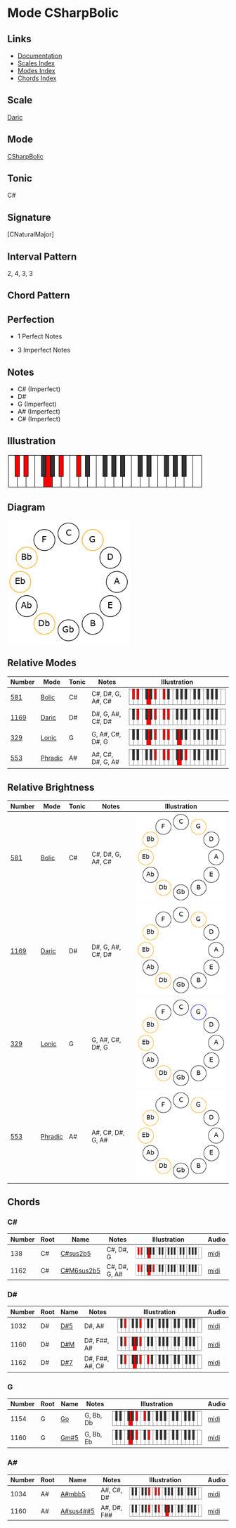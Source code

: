 # Mode CSharpBolic

## Links

- [Documentation](README.md)
- [Scales Index](Scales.md)
- [Modes Index](Modes.md)
- [Chords Index](Chords.md)

## Scale

[Daric](ScaleDaric.md)

## Mode

[CSharpBolic](ModeCSharpBolic.md)

## Tonic

C#

## Signature

[CNaturalMajor]

## Interval Pattern

2, 4, 3, 3

## Chord Pattern



## Perfection

 - 1 Perfect Notes

 - 3 Imperfect Notes

## Notes

- C# (Imperfect)
- D#
- G (Imperfect)
- A# (Imperfect)
- C# (Imperfect)

## Illustration

![CSharpBolic](ModeCSharpBolic.png)

## Diagram

![CSharpBolic](CircleModeCSharpBolic.png)

## Relative Modes

| Number | Mode | Tonic | Notes | Illustration |
|--------|------|-------|-------|--------------|
| [581](https://ianring.com/musictheory/scales/581) | [Bolic](ModeBolic.md) | C# | C#, D#, G, A#, C# | ![CSharpBolic](ModeCSharpBolic.png) |
| [1169](https://ianring.com/musictheory/scales/1169) | [Daric](ModeDaric.md) | D# | D#, G, A#, C#, D# | ![DSharpDaric](ModeDSharpDaric.png) |
| [329](https://ianring.com/musictheory/scales/329) | [Lonic](ModeLonic.md) | G | G, A#, C#, D#, G | ![GNaturalLonic](ModeGNaturalLonic.png) |
| [553](https://ianring.com/musictheory/scales/553) | [Phradic](ModePhradic.md) | A# | A#, C#, D#, G, A# | ![ASharpPhradic](ModeASharpPhradic.png) |
## Relative Brightness

| Number | Mode | Tonic | Notes | Illustration |
|--------|------|-------|-------|--------------|
| [581](https://ianring.com/musictheory/scales/581) | [Bolic](ModeBolic.md) | C# | C#, D#, G, A#, C# | ![CSharpBolic](CircleModeCSharpBolic.png) |
| [1169](https://ianring.com/musictheory/scales/1169) | [Daric](ModeDaric.md) | D# | D#, G, A#, C#, D# | ![DSharpDaric](CircleModeDSharpDaric.png) |
| [329](https://ianring.com/musictheory/scales/329) | [Lonic](ModeLonic.md) | G | G, A#, C#, D#, G | ![GNaturalLonic](CircleModeGNaturalLonic.png) |
| [553](https://ianring.com/musictheory/scales/553) | [Phradic](ModePhradic.md) | A# | A#, C#, D#, G, A# | ![ASharpPhradic](CircleModeASharpPhradic.png) |

## Chords

### C#

| Number | Root | Name | Notes | Illustration | Audio |
|--------|------|------|-------|--------------|-------|
| 138 | C# | [C#sus2b5](ChordCSharpSuspendedSecondFlatFifth.md) | C#, D#, G | ![C#sus2b5](ChordCSharpSuspendedSecondFlatFifthRootPosition.png) | [midi](ChordCSharpSuspendedSecondFlatFifthRootPosition.mid) |
| 1162 | C# | [C#M6sus2b5](ChordCSharpMajorSixthSuspendedSecondFlatFifth.md) | C#, D#, G, A# | ![C#M6sus2b5](ChordCSharpMajorSixthSuspendedSecondFlatFifthRootPosition.png) | [midi](ChordCSharpMajorSixthSuspendedSecondFlatFifthRootPosition.mid) |

### D#

| Number | Root | Name | Notes | Illustration | Audio |
|--------|------|------|-------|--------------|-------|
| 1032 | D# | [D#5](ChordDSharpPowerChord.md) | D#, A# | ![D#5](ChordDSharpPowerChordRootPosition.png) | [midi](ChordDSharpPowerChordRootPosition.mid) |
| 1160 | D# | [D#M](ChordDSharpMajor.md) | D#, F##, A# | ![D#M](ChordDSharpMajorRootPosition.png) | [midi](ChordDSharpMajorRootPosition.mid) |
| 1162 | D# | [D#7](ChordDSharpDominantSeventh.md) | D#, F##, A#, C# | ![D#7](ChordDSharpDominantSeventhRootPosition.png) | [midi](ChordDSharpDominantSeventhRootPosition.mid) |

### G

| Number | Root | Name | Notes | Illustration | Audio |
|--------|------|------|-------|--------------|-------|
| 1154 | G | [Go](ChordGNaturalDiminished.md) | G, Bb, Db | ![Go](ChordGNaturalDiminishedRootPosition.png) | [midi](ChordGNaturalDiminishedRootPosition.mid) |
| 1160 | G | [Gm#5](ChordGNaturalMinorSharpFifth.md) | G, Bb, Eb | ![Gm#5](ChordGNaturalMinorSharpFifthRootPosition.png) | [midi](ChordGNaturalMinorSharpFifthRootPosition.mid) |

### A#

| Number | Root | Name | Notes | Illustration | Audio |
|--------|------|------|-------|--------------|-------|
| 1034 | A# | [A#mbb5](ChordASharpMinorDoubleFlatFifth.md) | A#, C#, D# | ![A#mbb5](ChordASharpMinorDoubleFlatFifthRootPosition.png) | [midi](ChordASharpMinorDoubleFlatFifthRootPosition.mid) |
| 1160 | A# | [A#sus4##5](ChordASharpSuspendedFourthDoubleSharpFifth.md) | A#, D#, F## | ![A#sus4##5](ChordASharpSuspendedFourthDoubleSharpFifthRootPosition.png) | [midi](ChordASharpSuspendedFourthDoubleSharpFifthRootPosition.mid) |

